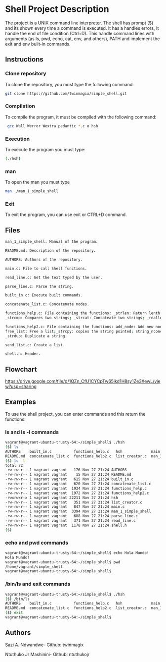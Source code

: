 # Shell Project Description

The project is a UNIX command line interpreter. The shell has prompt ($) and its shown every time a command is executed. It has a handles errors, It handle the end of file condition (Ctrl+D). This handle command lines with arguments (as ls, pwd, echo, cat, env, and others), PATH and implement the exit and env built-in commands. 

## Instructions

### Clone repository
To clone the repository, you must type the following command: 
```bash
git clone https://github.com/twinmagix/simple_shell.git
```
### Compilation
To compile the program, it must be compiled with the following command: 
```bash
 gcc Wall Werror Wextra pedantic *.c o hsh
```
### Execution

To execute the program you must type:
```bash
(./hsh)
```
### man
To open the man you must type
```bash
man ./man_1_simple_shell
```

### Exit
To exit the program, you can use exit or CTRL+D command. 

## Files

```bash
man_1_simple_shell: Manual of the program.

README.md: Description of the repository.

AUTHORS: Authors of the repository.

main.c: File to call Shell functions.

read_line.c: Get the text typed by the user.

parse_line.c: Parse the string.

built_in.c: Execute built commands.

concatenate_list.c: Concatenate nodes.

functions_help.c: File containing the functions: _strlen: Return lenth to a string;
_strcmp: Compares two strings; _strcat: Concateate two strings; _realloc: reallocates a memory block

functions_help2.c: File containing the functions: add_node: Add new node at the beginning of a list;
free_list: Free a list;_strcpy: copies the string pointed; string_nconcat: Concatenates two strings; 
_strdup: Duplicate a string.

send_list.c: Create a list.

shell.h: Header.

```
## Flowchart
https://drive.google.com/file/d/1QZn_CfU1CYCpTw65ikd1H8sy1Ze3XewL/view?usp=sharing
## Examples

To use the shell project, you can enter commands and this return the functions:

### ls and ls -l commands
```bash
vagrant@vagrant-ubuntu-trusty-64:~/simple_shell$ ./hsh
($) ls
AUTHORS    built_in.c          functions_help.c   hsh             main.c              parse_line.c  shell.h
README.md  concatenate_list.c  functions_help2.c  list_creator.c  man_1_simple_shell  read_line.c
($) ls -l
total 72
-rw-rw-r-- 1 vagrant vagrant   176 Nov 27 21:24 AUTHORS
-rw-rw-r-- 1 vagrant vagrant    15 Nov 27 21:24 README.md
-rw-rw-r-- 1 vagrant vagrant   615 Nov 27 21:24 built_in.c
-rw-rw-r-- 1 vagrant vagrant   620 Nov 27 21:24 concatenate_list.c
-rw-rw-r-- 1 vagrant vagrant  1934 Nov 27 21:24 functions_help.c
-rw-rw-r-- 1 vagrant vagrant  1972 Nov 27 21:24 functions_help2.c
-rwxrwxr-x 1 vagrant vagrant 22211 Nov 27 21:24 hsh
-rw-rw-r-- 1 vagrant vagrant   351 Nov 27 21:24 list_creator.c
-rw-rw-r-- 1 vagrant vagrant   847 Nov 27 21:24 main.c
-rw-rw-r-- 1 vagrant vagrant  3394 Nov 27 21:24 man_1_simple_shell
-rw-rw-r-- 1 vagrant vagrant   688 Nov 27 21:24 parse_line.c
-rw-rw-r-- 1 vagrant vagrant   371 Nov 27 21:24 read_line.c
-rw-rw-r-- 1 vagrant vagrant  1178 Nov 27 21:24 shell.h
($)

```

### echo and pwd commands

```bash
vagrant@vagrant-ubuntu-trusty-64:~/simple_shell$ echo Hola Mundo!
Hola Mundo!
vagrant@vagrant-ubuntu-trusty-64:~/simple_shell$ pwd
/home/vagrant/simple_shell
vagrant@vagrant-ubuntu-trusty-64:~/simple_shell$
```

### /bin/ls and exit commands
```bash
vagrant@vagrant-ubuntu-trusty-64:~/simple_shell$ ./hsh
($) /bin/ls
AUTHORS    built_in.c          functions_help.c   hsh             main.c              parse_line.c  shell.h
README.md  concatenate_list.c  functions_help2.c  list_creator.c  man_1_simple_shell  read_line.c
($) exit
vagrant@vagrant-ubuntu-trusty-64:~/simple_shell$
```



## Authors
Sazi A. Ndwandwe- Github: twinmagix

Ntuthuko Jr Mashinini- Github: ntuthukojr

